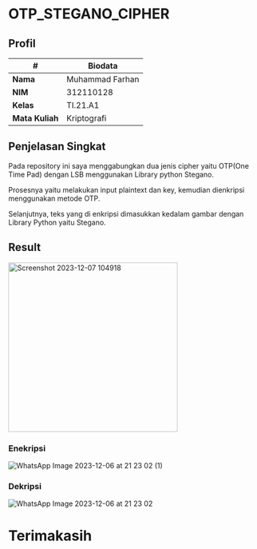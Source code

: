 # OTP_STEGANO_CIPHER

## Profil
| #               | Biodata                      |
| --------------- | ---------------------------- |
| **Nama**        | Muhammad Farhan              |
| **NIM**         | 312110128                    |
| **Kelas**       | TI.21.A1                     |
| **Mata Kuliah** | Kriptografi                  |

## Penjelasan Singkat

Pada repository ini saya menggabungkan dua jenis cipher yaitu OTP(One Time Pad) dengan LSB menggunakan Library python Stegano.

Prosesnya yaitu melakukan input plaintext dan key, kemudian dienkripsi menggunakan metode OTP.

Selanjutnya, teks yang di enkripsi dimasukkan kedalam gambar dengan Library Python yaitu Stegano.

## Result

<img width="339" alt="Screenshot 2023-12-07 104918" src="https://github.com/farhanz17/OTP_STEGANO_CIPHER/assets/92637117/ef0ebb77-ff49-4ac7-a437-f39d2f3efdbb">

### Enekripsi

![WhatsApp Image 2023-12-06 at 21 23 02 (1)](https://github.com/farhanz17/OTP_STEGANO_CIPHER/assets/92637117/dc37cbd2-f43e-4b51-84b6-4b848d006a00)

### Dekripsi

![WhatsApp Image 2023-12-06 at 21 23 02](https://github.com/farhanz17/OTP_STEGANO_CIPHER/assets/92637117/969d1454-6846-4667-b7ad-12464ccb24d9)

# Terimakasih

